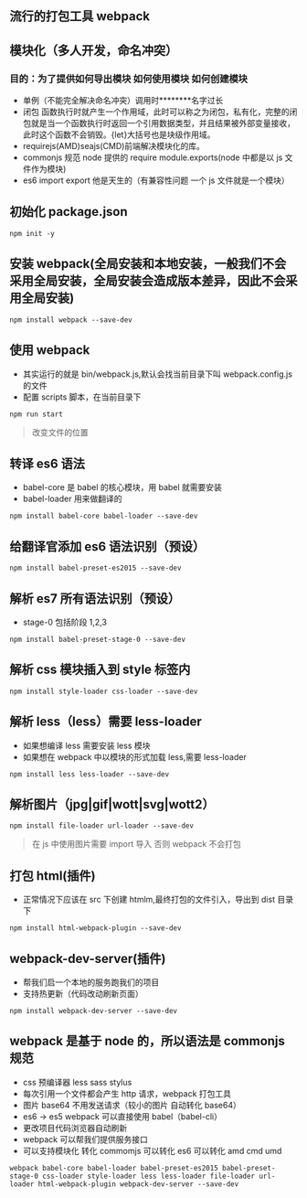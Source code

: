 ## 流行的打包工具 webpack

## 模块化（多人开发，命名冲突）

### 目的：为了提供如何导出模块 如何使用模块 如何创建模块

* 单例（不能完全解决命名冲突）调用时**\*\*\*\***名字过长
* 闭包 函数执行时就产生一个作用域，此时可以称之为闭包，私有化，完整的闭包就是当一个函数执行时返回一个引用数据类型，并且结果被外部变量接收，此时这个函数不会销毁。{let}大括号也是块级作用域。
* requirejs(AMD)seajs(CMD)前端解决模块化的库。
* commonjs 规范 node 提供的 require module.exports(node 中都是以 js 文件作为模块)
* es6 import export 他是天生的（有兼容性问题 一个 js 文件就是一个模块）

## 初始化 package.json

```
npm init -y
```

## 安装 webpack(全局安装和本地安装，一般我们不会采用全局安装，全局安装会造成版本差异，因此不会采用全局安装)

```
npm install webpack --save-dev
```

## 使用 webpack

* 其实运行的就是 bin/webpack.js,默认会找当前目录下叫 webpack.config.js 的文件
* 配置 scripts 脚本，在当前目录下

```
npm run start
```

> 改变文件的位置

## 转译 es6 语法

* babel-core 是 babel 的核心模块，用 babel 就需要安装
* babel-loader 用来做翻译的

```
npm install babel-core babel-loader --save-dev
```

## 给翻译官添加 es6 语法识别（预设）

```
npm install babel-preset-es2015 --save-dev
```

## 解析 es7 所有语法识别（预设）

* stage-0 包括阶段 1,2,3

```
npm install babel-preset-stage-0 --save-dev
```

## 解析 css 模块插入到 style 标签内

```
npm install style-loader css-loader --save-dev
```

## 解析 less（less）需要 less-loader

* 如果想编译 less 需要安装 less 模块
* 如果想在 webpack 中以模块的形式加载 less,需要 less-loader

```
npm install less less-loader --save-dev
```

## 解析图片（jpg|gif|wott|svg|wott2）

```
npm install file-loader url-loader --save-dev
```

> 在 js 中使用图片需要 import 导入 否则 webpack 不会打包

## 打包 html(插件)

* 正常情况下应该在 src 下创建 htmlm,最终打包的文件引入，导出到 dist 目录下

```
npm install html-webpack-plugin --save-dev
```

## webpack-dev-server(插件)

* 帮我们启一个本地的服务跑我们的项目
* 支持热更新（代码改动刷新页面）

```
npm install webpack-dev-server --save-dev
```

## webpack 是基于 node 的，所以语法是 commonjs 规范

* css 预编译器 less sass stylus
* 每次引用一个文件都会产生 http 请求，webpack 打包工具
* 图片 base64 不用发送请求（较小的图片 自动转化 base64）
* es6 -> es5 webpack 可以直接使用 babel（babel-cli）
* 更改项目代码浏览器自动刷新
* webpack 可以帮我们提供服务接口
* 可以支持模块化 转化 commomjs 可以转化 es6 可以转化 amd cmd umd

```
webpack babel-core babel-loader babel-preset-es2015 babel-preset-stage-0 css-loader style-loader less less-loader file-loader url-loader html-webpack-plugin webpack-dev-server --save-dev
```
